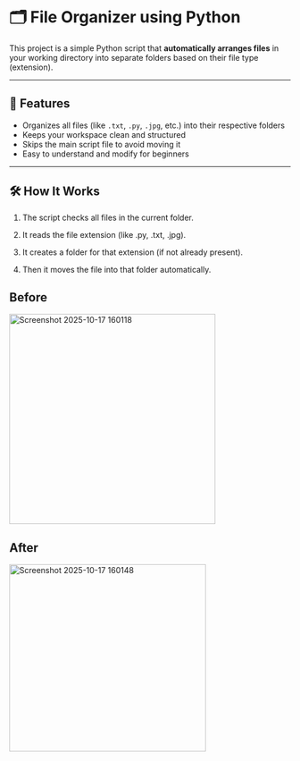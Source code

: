 # 🗂️ File Organizer using Python

This project is a simple Python script that **automatically arranges files** in your working directory into separate folders based on their file type (extension).

---

## 🚀 Features
- Organizes all files (like `.txt`, `.py`, `.jpg`, etc.) into their respective folders  
- Keeps your workspace clean and structured  
- Skips the main script file to avoid moving it  
- Easy to understand and modify for beginners  

---

## 🛠️ How It Works

1. The script checks all files in the current folder.

2. It reads the file extension (like .py, .txt, .jpg).

3. It creates a folder for that extension (if not already present).

4. Then it moves the file into that folder automatically.

## Before 
<img width="369" height="376" alt="Screenshot 2025-10-17 160118" src="https://github.com/user-attachments/assets/d4be2e67-de8a-4e00-b12f-3381abda12ee" />

## After 
<img width="352" height="335" alt="Screenshot 2025-10-17 160148" src="https://github.com/user-attachments/assets/37a05f18-1a8e-4e1d-a4a8-198b1124d76b" />
